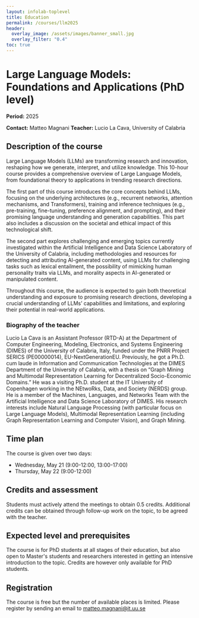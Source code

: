 ```yaml
---
layout: infolab-toplevel
title: Education
permalink: /courses/llm2025
header:
  overlay_image: /assets/images/banner_small.jpg
  overlay_filter: "0.4"
toc: true
---
```


# Large Language Models: Foundations and Applications (PhD level)

**Period:** 2025

**Contact:** Matteo Magnani
**Teacher:** Lucio La Cava, University of Calabria

## Description of the course

Large Language Models (LLMs) are transforming research and innovation, reshaping how we generate, interpret, and utilize knowledge. This 10-hour course provides a comprehensive overview of Large Language Models, from foundational theory to applications in trending research directions.

The first part of this course introduces the core concepts behind LLMs, focusing on the underlying architectures (e.g., recurrent networks, attention mechanisms, and Transformers), training and inference techniques (e.g., pre-training, fine-tuning, preference alignment, and prompting), and their promising language understanding and generation capabilities. This part also includes a discussion on the societal and ethical impact of this technological shift.

The second part explores challenging and emerging topics currently investigated within the Artificial Intelligence and Data Science Laboratory of the University of Calabria, including methodologies and resources for detecting and attributing AI-generated content, using LLMs for challenging tasks such as lexical entailment, the possibility of mimicking human personality traits via LLMs, and morality aspects in AI-generated or manipulated content.

Throughout this course, the audience is expected to gain both theoretical understanding and exposure to promising research directions, developing a crucial understanding of LLMs’ capabilities and limitations, and exploring their potential in real-world applications.

### Biography of the teacher

Lucio La Cava is an Assistant Professor (RTD-A) at the Department of Computer Engineering, Modeling, Electronics, and Systems Engineering (DIMES) of the University of Calabria, Italy, funded under the PNRR Project SERICS (PE00000014), EU-NextGenerationEU. Previously, he got a Ph.D. cum laude in Information and Communication Technologies at the DIMES Department of the University of Calabria, with a thesis on “Graph Mining and Multimodal Representation Learning for Decentralized Socio-Economic Domains.” He was a visiting Ph.D. student at the IT University of Copenhagen working in the NEtwoRks, Data, and Society (NERDS) group. He is a member of the Machines, Languages, and Networks Team with the Artificial Intelligence and Data Science Laboratory of DIMES. His research interests include Natural Language Processing (with particular focus on Large Language Models), Multimodal Representation Learning (including Graph Representation Learning and Computer Vision), and Graph Mining.

## Time plan

The course is given over two days:

- Wednesday, May 21 (9:00-12:00, 13:00-17:00)
- Thursday, May 22 (9:00-12:00) 

## Credits and assessment

Students must actively attend the meetings to obtain 0.5 credits. Additional credits can be obtained through follow-up work on the topic, to be agreed with the teacher.

## Expected level and prerequisites

The course is for PhD students at all stages of their education, but also open to Master's students and researchers interested in getting an intensive introduction to the topic. Credits are however only available for PhD students.

## Registration

The course is free but the number of available places is limited.  Please register by sending an email to matteo.magnani@it.uu.se 

